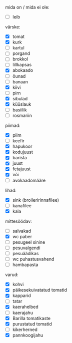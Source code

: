 
mida on / mida ei ole:
- [ ] leib

värske:
- [x] tomat
- [x] kurk
- [ ] kartul
- [ ] porgand
- [ ] brokkol
- [ ] lillkapsas
- [x] abokaado
- [ ] õunad
- [ ] banaan
- [x] kiivi
- [ ] pirn
- [x] sibulad
- [x] küüslauk
- [ ] basiilik
- [ ] rosmariin

piimad:
- [x] piim
- [ ] keefir
- [x] hapukoor
- [x] kodujuust
- [x] barista
- [x] juust
- [x] fetajuust
- [x] või
- [ ] avokaadomääre

lihad:
- [x] sink (broileririnnafilee)
- [ ] kanafilee
- [x] kala

mittesöödav:
- [ ] salvakad
- [x] wc paber
- [ ] pesugeel sinine
- [ ] pesuvalgendi
- [ ] pesuäädikas
- [ ] wc puhastusvahend
- [ ] hambapasta

varud:
- [x] kohvi
- [x] päikesekuivatatud tomatid
- [x] kapparid
- [ ] tatar
- [x] kaerahelbed
- [ ] kaerajahu
- [x] Barilla tomatikaste
- [x] purustatud tomatid
- [ ] kikerherned
- [x] pannkoogijahu